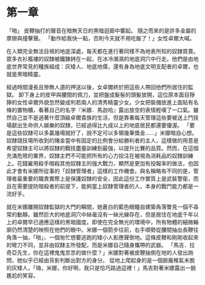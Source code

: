 <!-- TITLE: 深 淵 絕 境 的 困 獸 之 鬥 -->
<!-- SUBTITLE: - - - - - - - - - - - - - - - Fight in Despration -->

# 第一章

「啪」
皮鞭抽打的聲音在暗無天日的黑暗迴廊中響起。
隨之而來的是許多金屬的摩擦與撞擊聲。
「動作給我快一點，否則今天就不用吃飯了！」女性卓爾大喊。

在人類完全無法目視的地底深處，每天都在進行著同樣不為地表所知的奴隸買賣。眾多衣衫襤褸的奴隸被鐵鍊銬在一起，在冰冷潮濕的地底洞穴中行走。他們是由地底世界常見的種族組成：灰矮人、地底地儒，還有身為地底文明支配者的卓爾，也就是黑暗精靈。

經過時間漫長且慘無人道的押送以後，女卓爾終於把這些人帶回他們所居住的監獄。
卸下身上的皮甲與腰間的佩刀，並把盤成髮髻的頭髮放開，這位原本面目猙獰的女性卓爾外貌忽然變成判若兩人的清秀精靈少女。少女把裝備放進上面貼有名條的置物櫃，看著自己的名字『米娜．馬迦哈』露出放空的表情輕嘆了一口氣。雖然自己並不是過著什麼頂級卓爾貴族的生活，但是靠著每天管理這些要被送上鬥技場獻出生命供人娛樂的奴隸，已經過得比九成以上的地底居民都還要優渥。
「要是這些奴隸可以多贏幾場就好了，說不定可以多領幾筆獎金……」米娜暗自心想。
奴隸競技場所收到的賭金當中有固定的比例會分給勝利者的主人，這樣做的用意是希望奴隸主可以將奴隸的戰技盡量訓練到最強，以提升比賽的品質。然而，在這個充滿危險的業界，奴隸主們不可能把所有的心力投注在被視為消耗品的奴隸訓練上。花錢雇用殺手暗殺其他奴隸主的強大戰力，顯然是更加有投報率的做法，也因此才會有米娜所從事的「奴隸管理者」這樣的工作機會。與名稱略有不同的是，管理者最重要的職責實際上是保護奴隸的安全，因此這份工作實質上是武裝警衛，而且在需要提防暗殺者的前提下，能夠當上奴隸管理者的人，本身的戰鬥能力都是一流好手。

就在米娜離開奴隸監獄的大門的瞬間，她蒼白的藍色眼瞳自建築角落瞥見一個不尋常的動靜。雖然巨大的地底洞穴中絲毫沒有一絲光線存在，但是居住在地底千年以上的卓爾早已適應這樣的黑暗國度。即使在完全無光的環境中，所有物體的細微輪廓仍然清楚的映照在他們的眼中。米娜一個箭步往前，右手順勢從腰間抽出長鞭往角落一抽，「啪」，一個匆忙想要逃跑的矮小人影應聲倒地。這條皮鞭和剛剛收起來的彎刀不同，並非由奴隸主所發配，而是米娜自己隨身攜帶的武器。
「馬吉．拉奇亞先生，你在這裡鬼鬼祟祟的做什麼？」米娜對著被皮鞭抽倒在地的人發出詢問，她似乎已經由背影判斷出對方的身分。
從地上爬起身的是一個臉龐稚氣未脫的灰矮人，「嗨，米娜，你好啊，我只是恰巧路過這裡！」馬吉對著米娜露出一臉尷尬的笑容。